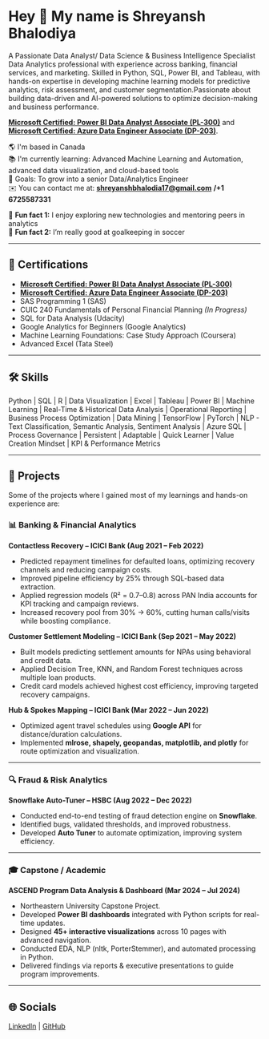 # Hey 👋 My name is Shreyansh Bhalodiya

A Passionate Data Analyst/ Data Science & Business Intelligence Specialist  
Data Analytics professional with experience across banking, financial services, and marketing. Skilled in Python, SQL, Power BI, and Tableau, with hands-on expertise in developing machine learning models for predictive analytics, risk assessment, and customer segmentation.Passionate about building data-driven and AI-powered solutions to optimize decision-making and business performance.

**[Microsoft Certified: Power BI Data Analyst Associate (PL-300)](https://learn.microsoft.com/en-in/users/shreyanshbhalodiya-7585/credentials/e52365377d913508)** and **[Microsoft Certified: Azure Data Engineer Associate (DP-203)](https://learn.microsoft.com/en-in/users/SHREYANSHBHALODIYA-7585/credentials/F224D96F865F9EE0)**. 

🌎 I'm based in Canada  
📚 I'm currently learning: Advanced Machine Learning and Automation, advanced data visualization, and cloud-based tools  
🎯 Goals: To grow into a senior Data/Analytics Engineer  
✉️ You can contact me at: **shreyanshbhalodia17@gmail.com**  **/+1 6725587331**

🎲 **Fun fact 1:** I enjoy exploring new technologies and mentoring peers in analytics  
🎲 **Fun fact 2:** I’m really good at goalkeeping in soccer  

---

## 📜 Certifications  

- **[Microsoft Certified: Power BI Data Analyst Associate (PL-300)](https://learn.microsoft.com/en-in/users/shreyanshbhalodiya-7585/credentials/e52365377d913508)**  
- **[Microsoft Certified: Azure Data Engineer Associate (DP-203)](https://learn.microsoft.com/en-in/users/SHREYANSHBHALODIYA-7585/credentials/F224D96F865F9EE0)**  
- SAS Programming 1 (SAS)  
- CUIC 240 Fundamentals of Personal Financial Planning *(In Progress)*  
- SQL for Data Analysis (Udacity)  
- Google Analytics for Beginners (Google Analytics)  
- Machine Learning Foundations: Case Study Approach (Coursera)  
- Advanced Excel (Tata Steel)  

---

## 🛠️ Skills  

Python | SQL | R | Data Visualization | Excel | Tableau | Power BI | Machine Learning | Real-Time & Historical Data Analysis | Operational Reporting | Business Process Optimization | Data Mining | 
TensorFlow | PyTorch | NLP - Text Classification, Semantic Analysis, Sentiment Analysis | Azure SQL | Process Governance | Persistent | Adaptable | Quick Learner | Value Creation Mindset | KPI & Performance Metrics  

---

## 💼 Projects  

Some of the projects where I gained most of my learnings and hands-on experience are:  

### 📊 Banking & Financial Analytics  
**Contactless Recovery – ICICI Bank (Aug 2021 – Feb 2022)**  
- Predicted repayment timelines for defaulted loans, optimizing recovery channels and reducing campaign costs.  
- Improved pipeline efficiency by 25% through SQL-based data extraction.  
- Applied regression models (R² = 0.7–0.8) across PAN India accounts for KPI tracking and campaign reviews.  
- Increased recovery pool from 30% → 60%, cutting human calls/visits while boosting compliance.  

**Customer Settlement Modeling – ICICI Bank (Sep 2021 – May 2022)**  
- Built models predicting settlement amounts for NPAs using behavioral and credit data.  
- Applied Decision Tree, KNN, and Random Forest techniques across multiple loan products.  
- Credit card models achieved highest cost efficiency, improving targeted recovery campaigns.  

**Hub & Spokes Mapping – ICICI Bank (Mar 2022 – Jun 2022)**  
- Optimized agent travel schedules using **Google API** for distance/duration calculations.  
- Implemented **mlrose, shapely, geopandas, matplotlib, and plotly** for route optimization and visualization.  

---

### 🔍 Fraud & Risk Analytics  
**Snowflake Auto-Tuner – HSBC (Aug 2022 – Dec 2022)**  
- Conducted end-to-end testing of fraud detection engine on **Snowflake**.  
- Identified bugs, validated thresholds, and improved robustness.  
- Developed **Auto Tuner** to automate optimization, improving system efficiency.  

---

### 🎓 Capstone / Academic  
**ASCEND Program Data Analysis & Dashboard (Mar 2024 – Jul 2024)**  
- Northeastern University Capstone Project.  
- Developed **Power BI dashboards** integrated with Python scripts for real-time updates.  
- Designed **45+ interactive visualizations** across 10 pages with advanced navigation.  
- Conducted EDA, NLP (nltk, PorterStemmer), and automated processing in Python.  
- Delivered findings via reports & executive presentations to guide program improvements.  

---

## 🌐 Socials

[LinkedIn](https://linkedin.com/in/shreyanshbhalodiya) | [GitHub](https://github.com/shreyanshbhalodiya)
